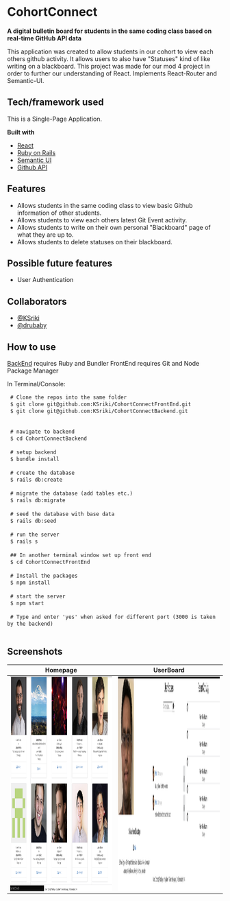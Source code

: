 # CohortConnect

<b>A digital bulletin board for students in the same coding class based on real-time GitHub API data</b>

This application was created to allow students in our cohort to view each others github activity. It allows users to also have "Statuses" kind of like writing on a blackboard. This project was made for our mod 4 project in order to further our understanding of React. Implements React-Router and Semantic-UI.

## Tech/framework used

This is a Single-Page Application.

<b>Built with</b>
- [React](https://reactjs.org/)
- [Ruby on Rails](https://rubyonrails.org/)
- [Semantic UI](https://react.semantic-ui.com/)
- [Github API](https://developer.github.com/v3/)

## Features

- Allows students in the same coding class to view basic Github information of other students.
- Allows students to view each others latest Git Event activity.
- Allows students to write on their own personal "Blackboard" page of what they are up to.
- Allows students to delete statuses on their blackboard.

## Possible future features

- User Authentication

## Collaborators
- [@KSriki](https://github.com/KSriki)
- [@drubaby](https://github.com/drubaby/)

## How to use

[BackEnd](https://github.com/KSriki/CohortConnectBackend) requires Ruby and Bundler
FrontEnd requires Git and Node Package Manager

In Terminal/Console:

```
 # Clone the repos into the same folder
 $ git clone git@github.com:KSriki/CohortConnectFrontEnd.git
 $ git clone git@github.com:KSriki/CohortConnectBackend.git
 

 # navigate to backend
 $ cd CohortConnectBackend
 
 # setup backend
 $ bundle install
 
 # create the database
 $ rails db:create
 
 # migrate the database (add tables etc.)
 $ rails db:migrate

 # seed the database with base data
 $ rails db:seed

 # run the server
 $ rails s
 
 ## In another terminal window set up front end
 $ cd CohortConnectFrontEnd
 
 # Install the packages
 $ npm install
 
 # start the server
 $ npm start
 
 # Type and enter 'yes' when asked for different port (3000 is taken by the backend)
 
```
## Screenshots

| Homepage  | UserBoard | 
| ------------- | ------------- | 
| <img src="assets/HomePage.png" alt="homepage" width="250" height="500" />   | <img src="assets/UserBoard.png" alt="showpage" width="250" height="500" />  | 



